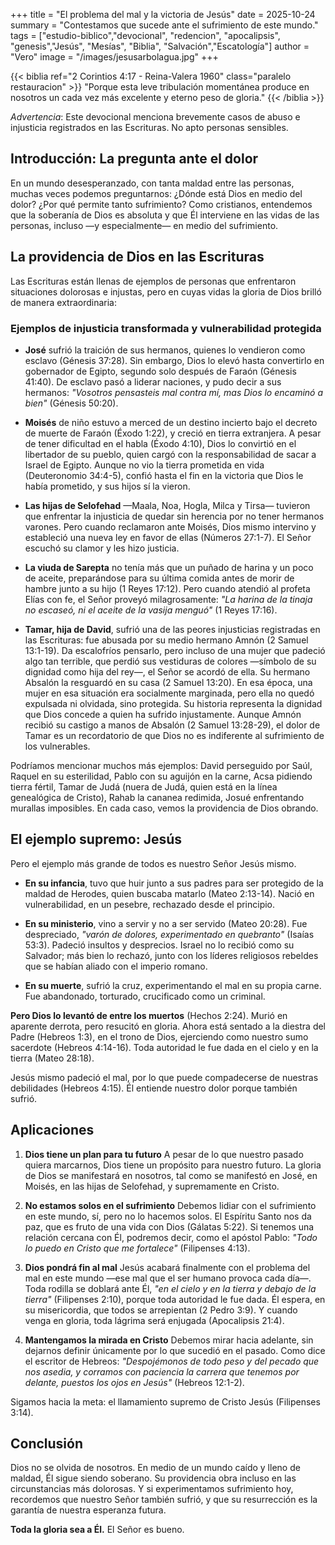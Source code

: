 +++
title = "El problema del mal y la victoria de Jesús"
date = 2025-10-24
summary = "Contestamos que sucede ante el sufrimiento de este mundo."
tags = ["estudio-biblico","devocional", "redencion", "apocalipsis", "genesis","Jesús", "Mesías", "Biblia", "Salvación","Escatología"]
author = "Vero"
image = "/images/jesusarbolagua.jpg"
+++

{{< biblia ref="2 Corintios 4:17 - Reina-Valera 1960" class="paralelo restauracion" >}}
"Porque esta leve tribulación momentánea produce en nosotros un cada vez más excelente y eterno peso de gloria." 
{{< /biblia >}}

*Advertencia*: Este devocional menciona brevemente casos de abuso e injusticia registrados en las Escrituras. No apto personas sensibles.

## Introducción: La pregunta ante el dolor

En un mundo desesperanzado, con tanta maldad entre las personas, muchas veces podemos preguntarnos: ¿Dónde está Dios en medio del dolor? ¿Por qué permite tanto sufrimiento? Como cristianos, entendemos que la soberanía de Dios es absoluta y que Él interviene en las vidas de las personas, incluso —y especialmente— en medio del sufrimiento.


## La providencia de Dios en las Escrituras

Las Escrituras están llenas de ejemplos de personas que enfrentaron situaciones dolorosas e injustas, pero en cuyas vidas la gloria de Dios brilló de manera extraordinaria:

### Ejemplos de injusticia transformada y vulnerabilidad protegida

- **José** sufrió la traición de sus hermanos, quienes lo vendieron como esclavo (Génesis 37:28). Sin embargo, Dios lo elevó hasta convertirlo en gobernador de Egipto, segundo solo después de Faraón (Génesis 41:40). De esclavo pasó a liderar naciones, y pudo decir a sus hermanos: *"Vosotros pensasteis mal contra mí, mas Dios lo encaminó a bien"* (Génesis 50:20).

- **Moisés** de niño estuvo a merced de un destino incierto bajo el decreto de muerte de Faraón (Éxodo 1:22), y creció en tierra extranjera. A pesar de tener dificultad en el habla (Éxodo 4:10), Dios lo convirtió en el libertador de su pueblo, quien cargó con la responsabilidad de sacar a Israel de Egipto. Aunque no vio la tierra prometida en vida (Deuteronomio 34:4-5), confió hasta el fin en la victoria que Dios le había prometido, y sus hijos sí la vieron.

- **Las hijas de Selofehad** —Maala, Noa, Hogla, Milca y Tirsa— tuvieron que enfrentar la injusticia de quedar sin herencia por no tener hermanos varones. Pero cuando reclamaron ante Moisés, Dios mismo intervino y estableció una nueva ley en favor de ellas (Números 27:1-7). El Señor escuchó su clamor y les hizo justicia.

- **La viuda de Sarepta** no tenía más que un puñado de harina y un poco de aceite, preparándose para su última comida antes de morir de hambre junto a su hijo (1 Reyes 17:12). Pero cuando atendió al profeta Elías con fe, el Señor proveyó milagrosamente: *"La harina de la tinaja no escaseó, ni el aceite de la vasija menguó"* (1 Reyes 17:16).

- **Tamar, hija de David**, sufrió una de las peores injusticias registradas en las Escrituras: fue abusada por su medio hermano Amnón (2 Samuel 13:1-19). Da escalofríos pensarlo, pero incluso de una mujer que padeció algo tan terrible, que perdió sus vestiduras de colores —símbolo de su dignidad como hija del rey—, el Señor se acordó de ella. Su hermano Absalón la resguardó en su casa (2 Samuel 13:20). En esa época, una mujer en esa situación era socialmente marginada, pero ella no quedó expulsada ni olvidada, sino protegida. Su historia representa la dignidad que Dios concede a quien ha sufrido injustamente. Aunque Amnón recibió su castigo a manos de Absalón (2 Samuel 13:28-29), el dolor de Tamar es un recordatorio de que Dios no es indiferente al sufrimiento de los vulnerables.

Podríamos mencionar muchos más ejemplos: David perseguido por Saúl, Raquel en su esterilidad, Pablo con su aguijón en la carne, Acsa pidiendo tierra fértil, Tamar de Judá (nuera de Judá, quien está en la línea genealógica de Cristo), Rahab la cananea redimida, Josué enfrentando murallas imposibles. En cada caso, vemos la providencia de Dios obrando.


## El ejemplo supremo: Jesús

Pero el ejemplo más grande de todos es nuestro Señor Jesús mismo.

- **En su infancia**, tuvo que huir junto a sus padres para ser protegido de la maldad de Herodes, quien buscaba matarlo (Mateo 2:13-14). Nació en vulnerabilidad, en un pesebre, rechazado desde el principio.

- **En su ministerio**, vino a servir y no a ser servido (Mateo 20:28). Fue despreciado, *"varón de dolores, experimentado en quebranto"* (Isaías 53:3). Padeció insultos y desprecios. Israel no lo recibió como su Salvador; más bien lo rechazó, junto con los líderes religiosos rebeldes que se habían aliado con el imperio romano.

- **En su muerte**, sufrió la cruz, experimentando el mal en su propia carne. Fue abandonado, torturado, crucificado como un criminal.

**Pero Dios lo levantó de entre los muertos** (Hechos 2:24). Murió en aparente derrota, pero resucitó en gloria. Ahora está sentado a la diestra del Padre (Hebreos 1:3), en el trono de Dios, ejerciendo como nuestro sumo sacerdote (Hebreos 4:14-16). Toda autoridad le fue dada en el cielo y en la tierra (Mateo 28:18).

Jesús mismo padeció el mal, por lo que puede compadecerse de nuestras debilidades (Hebreos 4:15). Él entiende nuestro dolor porque también sufrió.


## Aplicaciones

1. **Dios tiene un plan para tu futuro**
A pesar de lo que nuestro pasado quiera marcarnos, Dios tiene un propósito para nuestro futuro. La gloria de Dios se manifestará en nosotros, tal como se manifestó en José, en Moisés, en las hijas de Selofehad, y supremamente en Cristo.

2. **No estamos solos en el sufrimiento**
Debemos lidiar con el sufrimiento en este mundo, sí, pero no lo hacemos solos. El Espíritu Santo nos da paz, que es fruto de una vida con Dios (Gálatas 5:22). Si tenemos una relación cercana con Él, podremos decir, como el apóstol Pablo: *"Todo lo puedo en Cristo que me fortalece"* (Filipenses 4:13).

3. **Dios pondrá fin al mal**
Jesús acabará finalmente con el problema del mal en este mundo —ese mal que el ser humano provoca cada día—. Toda rodilla se doblará ante Él, *"en el cielo y en la tierra y debajo de la tierra"* (Filipenses 2:10), porque toda autoridad le fue dada. Él espera, en su misericordia, que todos se arrepientan (2 Pedro 3:9). Y cuando venga en gloria, toda lágrima será enjugada (Apocalipsis 21:4).

4. **Mantengamos la mirada en Cristo**
Debemos mirar hacia adelante, sin dejarnos definir únicamente por lo que sucedió en el pasado. Como dice el escritor de Hebreos: *"Despojémonos de todo peso y del pecado que nos asedia, y corramos con paciencia la carrera que tenemos por delante, puestos los ojos en Jesús"* (Hebreos 12:1-2).

Sigamos hacia la meta: el llamamiento supremo de Cristo Jesús (Filipenses 3:14).


## Conclusión

Dios no se olvida de nosotros. En medio de un mundo caído y lleno de maldad, Él sigue siendo soberano. Su providencia obra incluso en las circunstancias más dolorosas. Y si experimentamos sufrimiento hoy, recordemos que nuestro Señor también sufrió, y que su resurrección es la garantía de nuestra esperanza futura.

**Toda la gloria sea a Él.**
El Señor es bueno.



